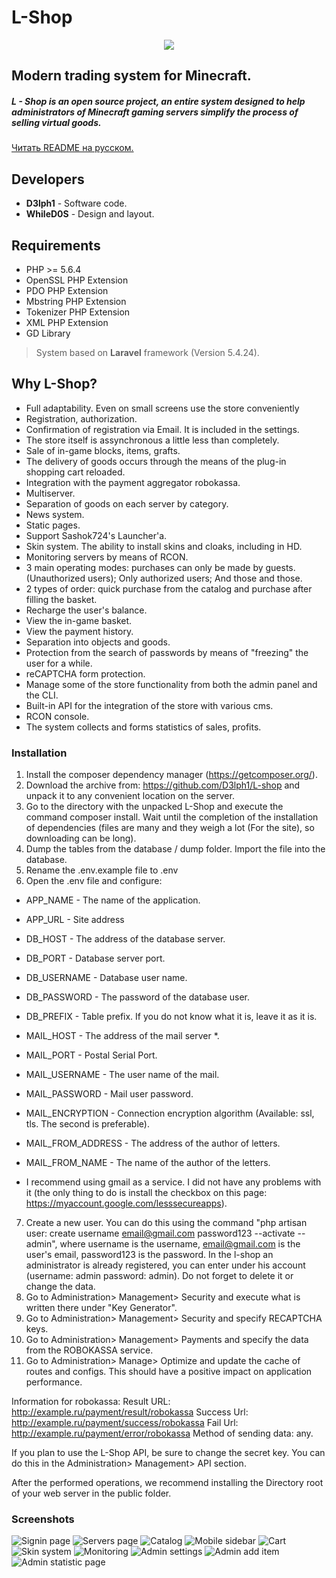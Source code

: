 # L-Shop

<p align="center">
<img src ="http://i90.fastpic.ru/big/2017/0309/9c/1cebb8e0e70a432b71102bf20334459c.png">
</p>

## Modern trading system for Minecraft.

##### L - Shop is an open source project, an entire system designed to help administrators of Minecraft gaming servers simplify the process of selling virtual goods.

[Читать README на русском.](README_RU.md)

## Developers
* **D3lph1** - Software code.
* **WhileD0S** - Design and layout.

## Requirements
* PHP >= 5.6.4
* OpenSSL PHP Extension
* PDO PHP Extension
* Mbstring PHP Extension
* Tokenizer PHP Extension
* XML PHP Extension
* GD Library

> System based on **Laravel** framework (Version 5.4.24).

## Why L-Shop?
* Full adaptability. Even on small screens use the store conveniently
* Registration, authorization.
* Confirmation of registration via Email. It is included in the settings.
* The store itself is assynchronous a little less than completely.
* Sale of in-game blocks, items, grafts.
* The delivery of goods occurs through the means of the plug-in shopping cart reloaded.
* Integration with the payment aggregator robokassa.
* Multiserver.
* Separation of goods on each server by category.
* News system.
* Static pages.
* Support Sashok724's Launcher'a.
* Skin system. The ability to install skins and cloaks, including in HD.
* Monitoring servers by means of RCON.
* 3 main operating modes: purchases can only be made by guests. (Unauthorized users); Only authorized users; And those and those.
* 2 types of order: quick purchase from the catalog and purchase after filling the basket.
* Recharge the user's balance.
* View the in-game basket.
* View the payment history.
* Separation into objects and goods.
* Protection from the search of passwords by means of "freezing" the user for a while.
* reCAPTCHA form protection.
* Manage some of the store functionality from both the admin panel and the CLI.
* Built-in API for the integration of the store with various cms.
* RCON console.
* The system collects and forms statistics of sales, profits.

### Installation
1) Install the composer dependency manager (https://getcomposer.org/).
2) Download the archive from: https://github.com/D3lph1/L-shop and unpack it to any convenient location on the server.
3) Go to the directory with the unpacked L-Shop and execute the command composer install. Wait until the completion of the installation of dependencies (files are many and they weigh a lot (For the site), so downloading can be long).
4) Dump the tables from the database / dump folder. Import the file into the database.
5) Rename the .env.example file to .env
6) Open the .env file and configure:
+ APP_NAME - The name of the application.
+ APP_URL - Site address

+ DB_HOST - The address of the database server.
+ DB_PORT - Database server port.
+ DB_USERNAME - Database user name.
+ DB_PASSWORD - The password of the database user.
+ DB_PREFIX - Table prefix. If you do not know what it is, leave it as it is.

+ MAIL_HOST - The address of the mail server *.
+ MAIL_PORT - Postal Serial Port.
+ MAIL_USERNAME - The user name of the mail.
+ MAIL_PASSWORD - Mail user password.
+ MAIL_ENCRYPTION - Connection encryption algorithm (Available: ssl, tls. The second is preferable).
+ MAIL_FROM_ADDRESS - The address of the author of letters.
+ MAIL_FROM_NAME - The name of the author of the letters.

* I recommend using gmail as a service. I did not have any problems with it (the only thing to do is install the checkbox on this page: https://myaccount.google.com/lesssecureapps).
7) Create a new user. You can do this using the command "php artisan user: create username email@gmail.com password123 --activate --admin", where username is the username, email@gmail.com is the user's email, password123 is the password. In the l-shop an administrator is already registered, you can enter under his account (username: admin password: admin). Do not forget to delete it or change the data.
8) Go to Administration> Management> Security and execute what is written there under "Key Generator".
10) Go to Administration> Management> Security and specify RECAPTCHA keys.
11) Go to Administration> Management> Payments and specify the data from the ROBOKASSA service.
12) Go to Administration> Manage> Optimize and update the cache of routes and configs. This should have a positive impact on application performance.

Information for robokassa:
Result URL: http://example.ru/payment/result/robokassa
Success Url: http://example.ru/payment/success/robokassa
Fail Url: http://example.ru/payment/error/robokassa
Method of sending data: any.

If you plan to use the L-Shop API, be sure to change the secret key. You can do this in the Administration> Management> API section.

After the performed operations, we recommend installing the Directory root of your web server in the public folder.

### Screenshots

![Signin page](http://i89.fastpic.ru/big/2017/0427/66/4cb0664b14df09d07c68c6446ecdfa66.png)
![Servers page](http://i89.fastpic.ru/big/2017/0427/1e/f8a97b0b74ee755ffee412076c7d961e.png)
![Catalog](http://i89.fastpic.ru/big/2017/0427/27/73b1683032711c4f0b3471757ae51827.png)
![Mobile sidebar](http://i89.fastpic.ru/big/2017/0427/25/717c52ec04553c1e8fc284e0877f7125.png)
![Cart](http://i89.fastpic.ru/big/2017/0427/b6/0676983bf0673e2ec8f19c9813493ab6.png)
![Skin system](http://i95.fastpic.ru/big/2017/0625/30/907dfb1574909776398158f73e164e30.png)
![Monitoring](http://i95.fastpic.ru/big/2017/0625/ab/814e55e205411f935b4b6412189e1fab.png)
![Admin settings](http://i95.fastpic.ru/big/2017/0625/d7/d70188cfcee99a7df9415aca3063c2d7.png)
![Admin add item](http://i89.fastpic.ru/big/2017/0427/10/74a3155ef353dfc5d9d531139db8b710.png)
![Admin statistic page](http://i95.fastpic.ru/big/2017/0714/80/6d78aeacc7a0bd185ce5661139b9b780.png)
